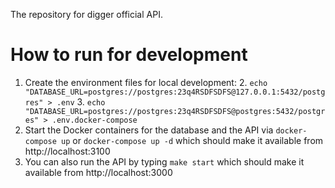 The repository for digger official API.

# How to run for development

1. Create the environment files for local development:
   2. `echo "DATABASE_URL=postgres://postgres:23q4RSDFSDFS@127.0.0.1:5432/postgres" > .env`
   3. `echo "DATABASE_URL=postgres://postgres:23q4RSDFSDFS@postgres:5432/postgres" > .env.docker-compose`
2. Start the Docker containers for the database and the API via `docker-compose up` or `docker-compose up -d` which should make it available from http://localhost:3100   
3. You can also run the API by typing `make start` which should make it available from http://localhost:3000